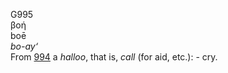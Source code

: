 G995  
βοή  
boē  
*bo-ay‘*  
From [994](g0994) a *halloo*, that is, *call* (for aid, etc.): - cry.  
